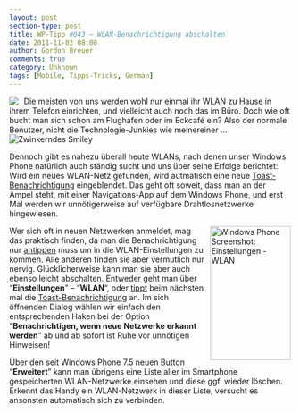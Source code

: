 ```yaml
---
layout: post
section-type: post
title: WP-Tipp #043 – WLAN-Benachrichtigung abschalten
date: 2011-11-02 08:00
author: Gordon Breuer
comments: true
category: Unknown
tags: [Mobile, Tipps-Tricks, German]
---
```

<p><img style="margin: 0px 10px 0px 0px; display: inline; float: left" align="left" src="http://anheledirwp.blob.core.windows.net/wordpress/2011/11/telefon.png" /></p>  <p>Die meisten von uns werden wohl nur einmal ihr WLAN zu Hause in ihrem Telefon einrichten, und vielleicht auch noch das im Büro. Doch wie oft bucht man sich schon am Flughafen oder im Eckcafé ein? Also der normale Benutzer, nicht die Technologie-Junkies wie meinereiner … <img style="border-bottom-style: none; border-left-style: none; border-top-style: none; border-right-style: none" class="wlEmoticon wlEmoticon-winkingsmile" alt="Zwinkerndes Smiley" src="http://anheledirwp.blob.core.windows.net/wordpress/2011/11/wlEmoticon-winkingsmile.png" /></p>  <p>Dennoch gibt es nahezu überall heute WLANs, nach denen unser Windows Phone natürlich auch ständig sucht und uns über seine Erfolge berichtet: Wird ein neues WLAN-Netz gefunden, wird autmatisch eine neue <a href="/post/2011/10/17/WP-Tipp-031-%E2%80%93-Mit-einem-Wisch-ist-alles-weg.aspx">Toast-Benachrichtigung</a> eingeblendet. Das geht oft soweit, dass man an der Ampel steht, mit einer Navigations-App auf dem Windows Phone, und erst Mal werden wir unnötigerweise auf verfügbare Drahtlosnetzwerke hingewiesen.</p>  <p><img style="background-image: none; border-bottom: 0px; border-left: 0px; margin: 0px 0px 0px 10px; padding-left: 0px; padding-right: 0px; display: inline; float: right; border-top: 0px; border-right: 0px; padding-top: 0px" title="" border="0" alt="Windows Phone Screenshot: Einstellungen - WLAN" align="right" src="http://anheledirwp.blob.core.windows.net/wordpress/2011/11/Screen-Capture_thumb.jpg" width="144" height="240" />Wer sich oft in neuen Netzwerken anmeldet, mag das praktisch finden, da man die Benachrichtigung nur <a href="/post/2011/09/12/WP7-Tipp-007-%E2%80%93-Standard-Gesten.aspx">antippen</a> muss um in die WLAN-Einstellungen zu kommen. Alle anderen fínden sie aber vermutlich nur nervig. Glücklicherweise kann man sie aber auch ebenso leicht abschalten. Entweder geht man über “<strong>Einstellungen</strong>” – “<strong>WLAN</strong>“, oder <a href="/post/2011/09/12/WP7-Tipp-007-%E2%80%93-Standard-Gesten.aspx">tippt</a> beim nächsten mal die <a href="/post/2011/10/17/WP-Tipp-031-%E2%80%93-Mit-einem-Wisch-ist-alles-weg.aspx">Toast-Benachrichtigung</a> an. Im sich öffnenden Dialog wählen wir einfach den entsprechenden Haken bei der Option “<strong>Benachrichtigen, wenn neue Netzwerke erkannt werden</strong>” ab und ab sofort ist Ruhe vor unnötigen Hinweisen!</p>  <p>Über den seit Windows Phone 7.5 neuen Button “<strong>Erweitert</strong>” kann man übrigens eine Liste aller im Smartphone gespeicherten WLAN-Netzwerke einsehen und diese ggf. wieder löschen. Erkennt das Handy ein WLAN-Netzwerk in dieser Liste, versucht es ansonsten automatisch sich zu verbinden.</p>
